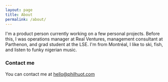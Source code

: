 ```yaml
---
layout: page
title: About
permalink: /about/
---
```


I'm a product person currently working on a few personal projects. Before this, I was operations manager at Real Ventures, management consultant at Parthenon, and grad student at the LSE. I'm from Montréal, I like to ski, fish, and listen to funky nigerian music.


### Contact me

You can contact me at [hello@philhuot.com](mailto:hello@philhuot.com)
